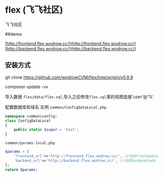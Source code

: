 # flex (飞飞社区)
飞飞社区

##demo

[http://frontend.flex.wodrow.cc/](http://frontend.flex.wodrow.cc/)
[http://backend.flex.wodrow.cc/](http://backend.flex.wodrow.cc/)

## 安装方式

git clone https://github.com/wodrowCVM/flex/tree/origin/v0.9.9

composer update -vv

导入数据 `flex/data/flex.sql`,导入之前修改`flex.sql`里的视图连接'user'@'%'

配置数据库和域名
实例
`common/ConfigDataLocal.php`

```php
namespace common\config;
class ConfigDataLocal
{
    public static $super = 'test';
}
```

`common/params-local.php`

```php
$params = [
    'frontend_url'=>'http://frontend.flex.wodrow.cc/', //对应frontend/web    
    'backend_url'=>'http://backend.flex.wodrow.cc/', //对应backend/web
];
return $params;
```
